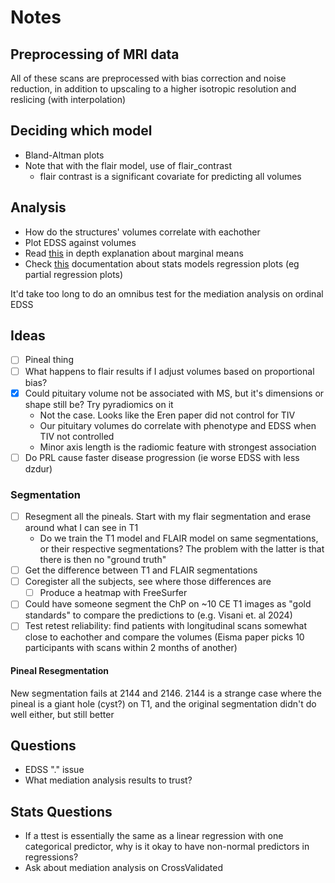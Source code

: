 # Notes

## Preprocessing of MRI data

All of these scans are preprocessed with bias correction and noise reduction, in addition to upscaling to a higher isotropic resolution and reslicing (with interpolation)

## Deciding which model

- Bland-Altman plots
- Note that with the flair model, use of flair_contrast
  - flair contrast is a significant covariate for predicting all volumes

## Analysis

- How do the structures' volumes correlate with eachother
- Plot EDSS against volumes
- Read [this](https://www.andrewheiss.com/blog/2022/05/20/marginalia/) in depth explanation about marginal means
- Check [this](https://www.statsmodels.org/dev/examples/notebooks/generated/plots_boxplots.html) documentation about stats models regression plots (eg partial regression plots)

It'd take too long to do an omnibus test for the mediation analysis on ordinal EDSS

## Ideas

- [ ] Pineal thing
- [ ] What happens to flair results if I adjust volumes based on proportional bias?
- [x] Could pituitary volume not be associated with MS, but it's dimensions or shape still be? Try pyradiomics on it
  - Not the case. Looks like the Eren paper did not control for TIV
  - Our pituitary volumes do correlate with phenotype and EDSS when TIV not controlled
  - Minor axis length is the radiomic feature with strongest association
- [ ] Do PRL cause faster disease progression (ie worse EDSS with less dzdur)

### Segmentation

- [ ] Resegment all the pineals. Start with my flair segmentation and erase around what I can see in T1
  - Do we train the T1 model and FLAIR model on same segmentations, or their respective segmentations? The problem with the latter is that there is then no "ground truth" 
- [ ] Get the difference between T1 and FLAIR segmentations
- [ ] Coregister all the subjects, see where those differences are
  - [ ] Produce a heatmap with FreeSurfer
- [ ] Could have someone segment the ChP on \~10 CE T1 images as "gold standards" to compare the predictions to (e.g. Visani et. al 2024)
- [ ] Test retest reliability: find patients with longitudinal scans somewhat close to eachother and compare the volumes (Eisma paper picks 10 participants with scans within 2 months of another)

#### Pineal Resegmentation

New segmentation fails at 2144 and 2146. 2144 is a strange case where the pineal is a giant hole (cyst?) on T1, and the original segmentation didn't do well either, but still better

## Questions

- EDSS "." issue
- What mediation analysis results to trust?

## Stats Questions

- If a ttest is essentially the same as a linear regression with one categorical predictor, why is it okay to have non-normal predictors in regressions?
- Ask about mediation analysis on CrossValidated
